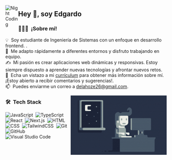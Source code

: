 <!--![Aditya Vikram Singh Banner](https://raw.githubusercontent.com/AVS1508/AVS1508/master/assets/Aditya%20Vikram%20Singh%20Banner.jpg)-->


<img alt="Night Coding" src="./assets/Hand%20Wave.gif" width='40' align="left"/><h2>Hey 👋, soy Edgardo</h2>

### 👨🏻‍💻 &nbsp;¡Sobre mí!

💡 &nbsp;Soy estudiante de Ingeniería de Sistemas con un enfoque en desarrollo frontend. .\
🌱 &nbsp;Me adapto rápidamente a diferentes entornos y disfruto trabajando en equipo.\
✍️ &nbsp;Mi pasión es crear aplicaciones web dinámicas y responsivas. Estoy siempre dispuesto a aprender nuevas tecnologías y afrontar nuevos retos.\
📄 &nbsp;Echa un vistazo a mi [currículum](https://www.flipsnack.com/557F7ADD75E/edgardo_de-la-hoz_cv/full-view.html) para obtener más información sobre mí. ¡Estoy abierto a recibir comentarios y sugerencias!.\
📫 &nbsp;Puedes enviarme un correo a delahoze26@gmail.com.

<img alt="Night Coding" src="https://raw.githubusercontent.com/AVS1508/AVS1508/master/assets/Night-Coding.gif" align="right"/>

### 🛠 &nbsp;Tech Stack

![JavaScript](https://img.shields.io/badge/-JavaScript-05122A?style=flat&logo=javascript)&nbsp;
![TypeScript](https://img.shields.io/badge/-TypeScript-05122A?style=flat&logo=TypeScript)&nbsp;
![React](https://img.shields.io/badge/-React-05122A?style=flat&logo=react)&nbsp;
![Next.js](https://img.shields.io/badge/-Next.js-05122A?style=flat&logo=nextdotjs)&nbsp;
![HTML](https://img.shields.io/badge/-HTML-05122A?style=flat&logo=HTML5)&nbsp;
![CSS](https://img.shields.io/badge/-CSS-05122A?style=flat&logo=CSS3&logoColor=1572B6)&nbsp;
![TailwindCSS](https://img.shields.io/badge/-TailwindCSS-05122A?style=flat&logo=tailwindcss)&nbsp;
![Git](https://img.shields.io/badge/-Git-05122A?style=flat&logo=git)&nbsp;
![GitHub](https://img.shields.io/badge/-GitHub-05122A?style=flat&logo=github)&nbsp;
![Visual Studio Code](https://img.shields.io/badge/-Visual%20Studio%20Code-05122A?style=flat&logo=visual-studio-code&logoColor=007ACC)&nbsp;


